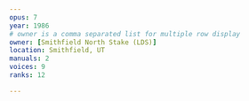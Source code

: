 ```yaml
---
opus: 7
year: 1986
# owner is a comma separated list for multiple row display
owner: [Smithfield North Stake (LDS)]
location: Smithfield, UT
manuals: 2
voices: 9
ranks: 12

---
```

